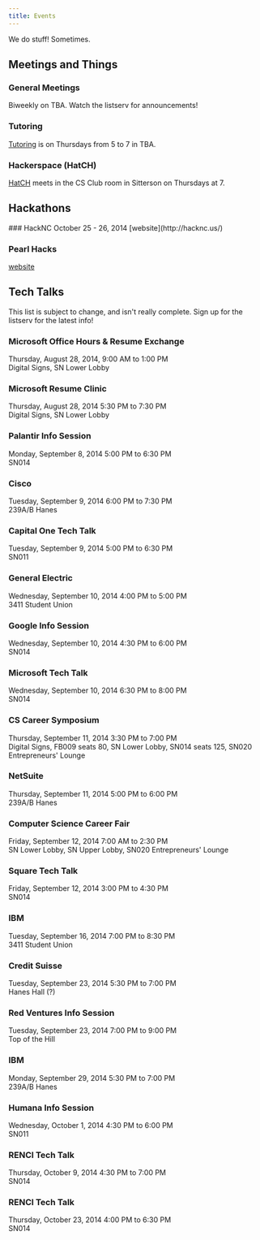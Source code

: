 ```yaml
---
title: Events
---
```


We do stuff! Sometimes.

<section markdown="1" id="events">

Meetings and Things
-----------
<div class="group" markdown="1">

### General Meetings
Biweekly on TBA. Watch the listserv for announcements!

### Tutoring
[Tutoring](/Tutoring) is on Thursdays from 5 to 7 in TBA.

### Hackerspace (HatCH)
[HatCH](/Hackerspace) meets in the CS Club room in Sitterson on Thursdays at 7.
</div>

Hackathons
-------------
<div class="group" markdown="1">
### HackNC
October 25 - 26, 2014
[website](http://hacknc.us/)

### Pearl Hacks
[website](http://pearlhacks.com/)

</div>

Tech Talks
----------
This list is subject to change, and isn't really complete. Sign up for the
listserv for the latest info!

<div class="group" markdown="1">

### Microsoft Office Hours & Resume Exchange
Thursday, August 28, 2014, 9:00 AM to 1:00 PM <br>
Digital Signs, SN Lower Lobby

### Microsoft Resume Clinic
Thursday, August 28, 2014 5:30 PM to 7:30 PM <br>
Digital Signs, SN Lower Lobby

### Palantir Info Session
Monday, September 8, 2014 5:00 PM to 6:30 PM <br>
SN014

### Cisco
Tuesday, September 9, 2014 6:00 PM to 7:30 PM <br>
239A/B Hanes

### Capital One Tech Talk
Tuesday, September 9, 2014 5:00 PM to 6:30 PM <br>
SN011

### General Electric
Wednesday, September 10, 2014 4:00 PM to 5:00 PM <br>
3411 Student Union

### Google Info Session
Wednesday, September 10, 2014 4:30 PM to 6:00 PM <br>
SN014

### Microsoft Tech Talk
Wednesday, September 10, 2014 6:30 PM to 8:00 PM <br>
SN014

### CS Career Symposium
Thursday, September 11, 2014 3:30 PM to 7:00 PM <br>
Digital Signs, FB009 seats 80, SN Lower Lobby, SN014 seats 125, SN020 Entrepreneurs' Lounge

### NetSuite
Thursday, September 11, 2014 5:00 PM to 6:00 PM <br>
239A/B Hanes

### Computer Science Career Fair
Friday, September 12, 2014 7:00 AM to 2:30 PM <br>
SN Lower Lobby, SN Upper Lobby, SN020 Entrepreneurs' Lounge

### Square Tech Talk
Friday, September 12, 2014 3:00 PM to 4:30 PM <br>
SN014

### IBM
Tuesday, September 16, 2014 7:00 PM to 8:30 PM <br>
3411 Student Union

### Credit Suisse
Tuesday, September 23, 2014 5:30 PM to 7:00 PM <br>
Hanes Hall (?)

### Red Ventures Info Session
Tuesday, September 23, 2014 7:00 PM to 9:00 PM <br>
Top of the Hill

### IBM
Monday, September 29, 2014 5:30 PM to 7:00 PM <br>
239A/B Hanes

### Humana Info Session
Wednesday, October 1, 2014 4:30 PM to 6:00 PM <br>
SN011

### RENCI Tech Talk
Thursday, October 9, 2014 4:30 PM to 7:00 PM <br>
SN014

### RENCI Tech Talk
Thursday, October 23, 2014 4:00 PM to 6:30 PM <br>
SN014

</div>
</section>
